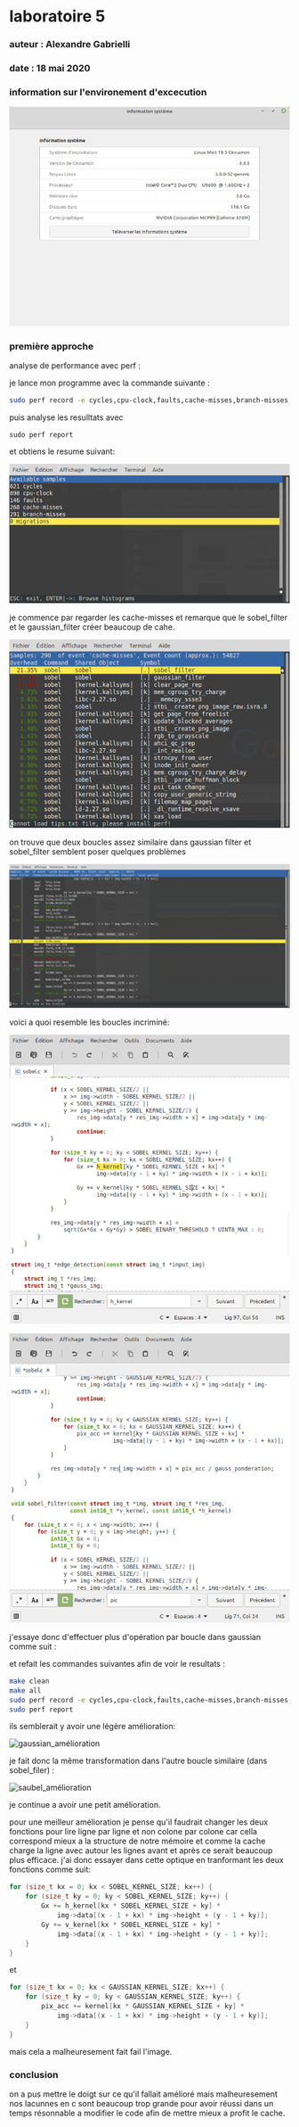 # laboratoire 5 

### auteur : Alexandre Gabrielli

### date : 18 mai 2020

### information sur l'environement d'excecution

![info_general](./images/info_general.png)

### première approche 

analyse de performance avec perf :

je lance mon programme avec la commande suivante :

```sh
sudo perf record -e cycles,cpu-clock,faults,cache-misses,branch-misses,migrations ./sobel images/medalion.png images/edge_medailon.png
```

puis analyse les resulltats avec 

```
sudo perf report 
```

et obtiens le resume suivant:  

![resume_first_code](./images/resume_first_code.png)

je commence par regarder les cache-misses et remarque que le sobel_filter et le gaussian_filter créer beaucoup de cahe.

![cache-misses-first](./images/cache-misses-first.png)

on trouve que deux boucles assez similaire dans gaussian filter et sobel_filter semblent poser quelques problèmes

![sobel_cache-misses](./images/sobel_cache-misses.png)

voici a quoi resemble les boucles incriminé: 

![code_sobel](./images/code_sobel.png)

![gaussian_original](./images/gaussian_original.png)

j'essaye donc d'effectuer plus d'opération par boucle dans gaussian comme suit : 

et refait les commandes suivantes afin de voir le resultats : 

```sh
make clean
make all
sudo perf record -e cycles,cpu-clock,faults,cache-misses,branch-misses,migrations ./sobel images/medalion.png images/edge_medailon.png
sudo perf report
```

ils semblerait y avoir une légère amélioration: 

![gaussian_amélioration](./images/gaussian_amélioration.png)

je fait donc la même transformation dans l'autre boucle similaire (dans sobel_filer) : 

![saubel_amélioration](./images/saubel_amélioration.png)

je continue a avoir une petit amélioration.

pour une meilleur amélioration je pense qu'il faudrait changer les deux fonctions pour lire ligne par ligne et non colone par colone car cella correspond mieux a la structure de notre mémoire et comme la cache charge la ligne avec autour les lignes avant et après ce serait beaucoup plus efficace. j'ai donc essayer dans cette optique en tranformant les deux fonctions comme suit:

```c++
for (size_t kx = 0; kx < SOBEL_KERNEL_SIZE; kx++) {
    for (size_t ky = 0; ky < SOBEL_KERNEL_SIZE; ky++) {
        Gx += h_kernel[kx * SOBEL_KERNEL_SIZE + ky] *
            img->data[(x - 1 + kx) * img->height + (y - 1 + ky)];
        Gy += v_kernel[kx * SOBEL_KERNEL_SIZE + ky] *
            img->data[(x - 1 + kx) * img->height + (y - 1 + ky)];
    }
}
```

et 

```c++
for (size_t kx = 0; kx < GAUSSIAN_KERNEL_SIZE; kx++) {
    for (size_t ky = 0; ky < GAUSSIAN_KERNEL_SIZE; ky++) {
        pix_acc += kernel[kx * GAUSSIAN_KERNEL_SIZE + ky] *
            img->data[(x - 1 + kx) * img->height + (y - 1 + ky)];
    }
}
```

mais cela a malheuresement fait fail l'image.

### conclusion 

on a pus mettre le doigt sur ce qu'il fallait amélioré mais malheuresement nos lacunnes en c sont beaucoup trop grande pour avoir réussi dans un temps résonnable a modifier le code afin de mettre mieux a profit le cache. 